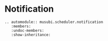 # Notification

```{eval-rst}
.. automodule:: musubi.scheduler.notification
   :members:
   :undoc-members:
   :show-inheritance:
```